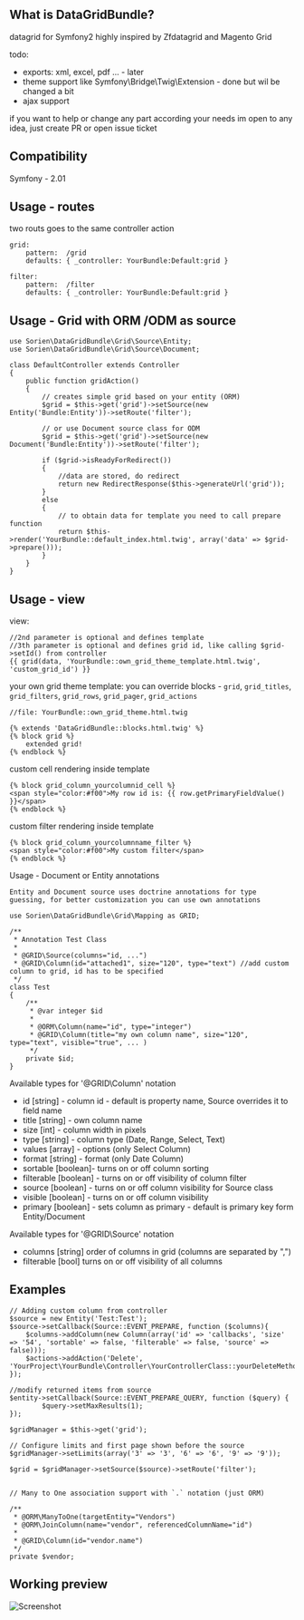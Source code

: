 What is DataGridBundle?
-----

datagrid for Symfony2 highly inspired by Zfdatagrid and Magento Grid

todo:

 - exports: xml, excel, pdf ... - later
 - theme support like Symfony\Bridge\Twig\Extension - done but wil be changed a bit
 - ajax support

if you want to help or change any part according your needs im open to any idea, just create PR or open issue ticket

Compatibility
-----

Symfony - 2.01

Usage - routes
-----
two routs goes to the same controller action

    grid:
        pattern:  /grid
        defaults: { _controller: YourBundle:Default:grid }

    filter:
        pattern:  /filter
        defaults: { _controller: YourBundle:Default:grid }

Usage - Grid with ORM /ODM as source
-----
    use Sorien\DataGridBundle\Grid\Source\Entity;
    use Sorien\DataGridBundle\Grid\Source\Document;

    class DefaultController extends Controller
    {
        public function gridAction()
        {
            // creates simple grid based on your entity (ORM)
            $grid = $this->get('grid')->setSource(new Entity('Bundle:Entity'))->setRoute('filter');

            // or use Document source class for ODM
            $grid = $this->get('grid')->setSource(new Document('Bundle:Entity'))->setRoute('filter');

            if ($grid->isReadyForRedirect())
            {
                //data are stored, do redirect
                return new RedirectResponse($this->generateUrl('grid'));
            }
            else
            {
                // to obtain data for template you need to call prepare function
                return $this->render('YourBundle::default_index.html.twig', array('data' => $grid->prepare()));
            }
        }
    }

Usage - view
-----
view:

    //2nd parameter is optional and defines template
    //3th parameter is optional and defines grid id, like calling $grid->setId() from controller
    {{ grid(data, 'YourBundle::own_grid_theme_template.html.twig', 'custom_grid_id') }}

your own grid theme template: you can override blocks - `grid`, `grid_titles`, `grid_filters`, `grid_rows`, `grid_pager`, `grid_actions`

    //file: YourBundle::own_grid_theme.html.twig

    {% extends 'DataGridBundle::blocks.html.twig' %}
    {% block grid %}
        extended grid!
    {% endblock %}

custom cell rendering inside template

    {% block grid_column_yourcolumnid_cell %}
    <span style="color:#f00">My row id is: {{ row.getPrimaryFieldValue() }}</span>
    {% endblock %}

custom filter rendering inside template

    {% block grid_column_yourcolumnname_filter %}
    <span style="color:#f00">My custom filter</span>
    {% endblock %}

Usage - Document or Entity annotations

    Entity and Document source uses doctrine annotations for type guessing, for better customization you can use own annotations

    use Sorien\DataGridBundle\Grid\Mapping as GRID;

    /**
     * Annotation Test Class
     *
     * @GRID\Source(columns="id, ...")
     * @GRID\Column(id="attached1", size="120", type="text") //add custom column to grid, id has to be specified
     */
    class Test
    {
        /**
         * @var integer $id
         *
         * @ORM\Column(name="id", type="integer")
         * @GRID\Column(title="my own column name", size="120", type="text", visible="true", ... )
         */
        private $id;
    }

Available types for '@GRID\Column' notation

 - id [string] - column id - default is property name, Source overrides it to field name
 - title [string] - own column name
 - size [int] - column width in pixels
 - type [string] - column type (Date, Range, Select, Text)
 - values [array] - options (only Select Column)
 - format [string] - format (only Date Column)
 - sortable [boolean]- turns on or off column sorting
 - filterable [boolean] - turns on or off visibility of column filter
 - source [boolean] - turns on or off column visibility for Source class
 - visible [boolean] -  turns on or off column visibility
 - primary [boolean] - sets column as primary - default is primary key form Entity/Document

Available types for '@GRID\Source' notation

 - columns [string] order of columns in grid (columns are separated by ",")
 - filterable [bool] turns on or off visibility of all columns

Examples
-----
    // Adding custom column from controller
    $source = new Entity('Test:Test');
    $source->setCallback(Source::EVENT_PREPARE, function ($columns){
        $columns->addColumn(new Column(array('id' => 'callbacks', 'size' => '54', 'sortable' => false, 'filterable' => false, 'source' => false)));
        $actions->addAction('Delete', 'YourProject\YourBundle\Controller\YourControllerClass::yourDeleteMethod');
    });

    //modify returned items from source
    $entity->setCallback(Source::EVENT_PREPARE_QUERY, function ($query) {
            $query->setMaxResults(1);
    });

    $gridManager = $this->get('grid');
    
    // Configure limits and first page shown before the source
    $gridManager->setLimits(array('3' => '3', '6' => '6', '9' => '9'));
    
    $grid = $gridManager->setSource($source)->setRoute('filter');


    // Many to One association support with `.` notation (just ORM)

    /**
     * @ORM\ManyToOne(targetEntity="Vendors")
     * @ORM\JoinColumn(name="vendor", referencedColumnName="id")
     *
     * @GRID\Column(id="vendor.name")
     */
    private $vendor;


Working preview
-----
<img src="http://vortex-portal.com/datagrid/grid2.png" alt="Screenshot" />
